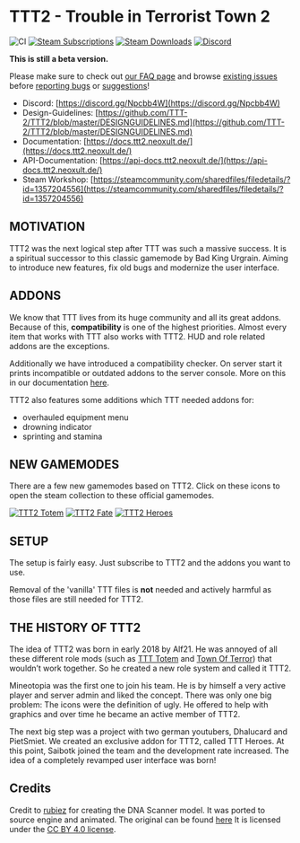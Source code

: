 # TTT2 - Trouble in Terrorist Town 2

![CI](https://github.com/TTT-2/TTT2/workflows/CI/badge.svg?branch=master)
[![Steam Subscriptions](https://img.shields.io/steam/subscriptions/1357204556)](https://steamcommunity.com/sharedfiles/filedetails/?id=1357204556)
[![Steam Downloads](https://img.shields.io/steam/downloads/1357204556)](https://steamcommunity.com/sharedfiles/filedetails/?id=1357204556)
[![Discord](https://img.shields.io/discord/442107660955942932)](https://discord.gg/9njYXGY)

**This is still a beta version.**

Please make sure to check out [our FAQ page](https://docs.ttt2.neoxult.de/troubleshooting/)
and browse [existing issues](https://github.com/TTT-2/TTT2/issues)
before [reporting bugs](https://github.com/TTT-2/TTT2/issues/new?assignees=&labels=&projects=&template=bug_report.md)
or [suggestions](https://github.com/TTT-2/TTT2/issues/new?assignees=&labels=&projects=&template=feature_request.md)!

* Discord: [https://discord.gg/Npcbb4W](https://discord.gg/Npcbb4W)
* Design-Guidelines: [https://github.com/TTT-2/TTT2/blob/master/DESIGNGUIDELINES.md](https://github.com/TTT-2/TTT2/blob/master/DESIGNGUIDELINES.md)
* Documentation: [https://docs.ttt2.neoxult.de/](https://docs.ttt2.neoxult.de/)
* API-Documentation: [https://api-docs.ttt2.neoxult.de/](https://api-docs.ttt2.neoxult.de/)
* Steam Workshop: [https://steamcommunity.com/sharedfiles/filedetails/?id=1357204556](https://steamcommunity.com/sharedfiles/filedetails/?id=1357204556)

## MOTIVATION

TTT2 was the next logical step after TTT was such a massive success.
It is a spiritual successor to this classic gamemode by Bad King Urgrain.
Aiming to introduce new features, fix old bugs and modernize the user interface.

## ADDONS

We know that TTT lives from its huge community and all its great addons.
Because of this, **compatibility** is one of the highest priorities.
Almost every item that works with TTT also works with TTT2.
HUD and role related addons are the exceptions.

Additionally we have introduced a compatibility checker.
On server start it prints incompatible or outdated addons to the server console.
More on this in our documentation [here](https://docs.ttt2.neoxult.de/troubleshooting/#addon-checker).

TTT2 also features some additions which TTT needed addons for:

* overhauled equipment menu
* drowning indicator
* sprinting and stamina

## NEW GAMEMODES

There are a few new gamemodes based on TTT2.
Click on these icons to open the steam collection to these official gamemodes.

[![TTT2 Totem](https://i.imgur.com/5JAsxin.png)](https://steamcommunity.com/sharedfiles/filedetails/?id=1672031318)
[![TTT2 Fate](https://i.imgur.com/qwEkCPb.png)](https://steamcommunity.com/sharedfiles/filedetails/?id=1672014264)
[![TTT2 Heroes](https://i.imgur.com/WVuPmxP.png)](https://steamcommunity.com/sharedfiles/filedetails/?id=1737047642)

## SETUP

The setup is fairly easy. Just subscribe to TTT2 and the addons you want to use.

Removal of the 'vanilla' TTT files is **not** needed and actively harmful as those
files are still needed for TTT2.

## THE HISTORY OF TTT2

The idea of TTT2 was born in early 2018 by Alf21.
He was annoyed of all these different role mods
(such as [TTT Totem](https://steamcommunity.com/sharedfiles/filedetails/?id=828347015)
and [Town Of Terror](https://steamcommunity.com/sharedfiles/filedetails/?id=1092556189))
that wouldn’t work together.
So he created a new role system and called it TTT2.

Mineotopia was the first one to join his team.
He is by himself a very active player and server admin and liked the concept.
There was only one big problem: The icons were the definition of ugly.
He offered to help with graphics and over time he became an active member of TTT2.

The next big step was a project with two german youtubers, Dhalucard and PietSmiet.
We created an exclusive addon for TTT2, called TTT Heroes.
At this point, Saibotk joined the team and the development rate increased.
The idea of a completely revamped user interface was born!

## Credits

Credit to [rubiez](https://sketchfab.com/rubiez) for creating the DNA Scanner model.
It was ported to source engine and animated.
The original can be found [here](https://sketchfab.com/3d-models/flir-e5-c5c37e8cd607424fbdb06c7ae2924924)
It is licensed under the [CC BY 4.0 license](https://creativecommons.org/licenses/by/4.0/).
